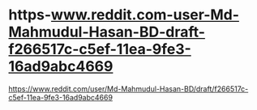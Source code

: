 # https-www.reddit.com-user-Md-Mahmudul-Hasan-BD-draft-f266517c-c5ef-11ea-9fe3-16ad9abc4669
https://www.reddit.com/user/Md-Mahmudul-Hasan-BD/draft/f266517c-c5ef-11ea-9fe3-16ad9abc4669
